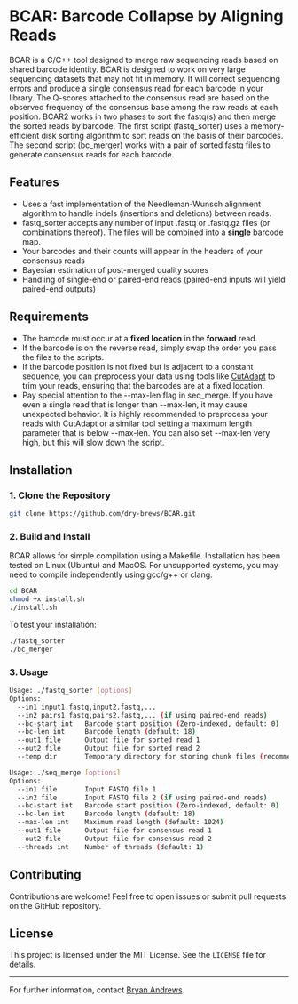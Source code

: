 # BCAR: Barcode Collapse by Aligning Reads

BCAR is a C/C++ tool designed to merge raw sequencing reads based on shared barcode identity.
BCAR is designed to work on very large sequencing datasets that may not fit in memory.
It will correct sequencing errors and produce a single consensus read for each barcode in your library.
The Q-scores attached to the consensus read are based on the observed frequency of the consensus base among the raw reads at each position.
BCAR2 works in two phases to sort the fastq(s) and then merge the sorted reads by barcode.
The first script (fastq_sorter) uses a memory-efficient disk sorting algorithm to sort reads on the basis of their barcodes.
The second script (bc_merger) works with a pair of sorted fastq files to generate consensus reads for each barcode. 

## Features
- Uses a fast implementation of the Needleman-Wunsch alignment algorithm to handle indels (insertions and deletions) between reads.
- fastq_sorter accepts any number of input .fastq or .fastq.gz files (or combinations thereof). The files will be combined into a **single** barcode map.
- Your barcodes and their counts will appear in the headers of your consensus reads
- Bayesian estimation of post-merged quality scores
- Handling of single-end or paired-end reads (paired-end inputs will yield paired-end outputs)

## Requirements
- The barcode must occur at a **fixed location** in the **forward** read.
- If the barcode is on the reverse read, simply swap the order you pass the files to the scripts. 
- If the barcode position is not fixed but is adjacent to a constant sequence, you can preprocess your data using tools like [CutAdapt](https://cutadapt.readthedocs.io/) to trim your reads, ensuring that the barcodes are at a fixed location.
- Pay special attention to the --max-len flag in seq_merge. If you have even a single read that is longer than --max-len, it may cause unexpected behavior. It is highly recommended to preprocess your reads with CutAdapt or a similar tool setting a maximum length parameter that is below --max-len. You can also set --max-len very high, but this will slow down the script.

## Installation

### 1. Clone the Repository
```bash
git clone https://github.com/dry-brews/BCAR.git

```

### 2. Build and Install
BCAR allows for simple compilation using a Makefile. Installation has been tested on Linux (Ubuntu) and MacOS. For unsupported systems, you may need to compile independently using gcc/g++ or clang.
```bash
cd BCAR
chmod +x install.sh
./install.sh
```

To test your installation:
```bash
./fastq_sorter
./bc_merger
```

### 3. Usage
```bash
Usage: ./fastq_sorter [options]
Options:
  --in1 input1.fastq,input2.fastq,...
  --in2 pairs1.fastq,pairs2.fastq,... (if using paired-end reads)
  --bc-start int   Barcode start position (Zero-indexed, default: 0)
  --bc-len int     Barcode length (default: 18)
  --out1 file      Output file for sorted read 1
  --out2 file      Output file for sorted read 2
  --temp dir       Temporary directory for storing chunk files (recommend .)

Usage: ./seq_merge [options]
Options:
  --in1 file       Input FASTQ file 1
  --in2 file       Input FASTQ file 2 (if using paired-end reads)
  --bc-start int   Barcode start position (Zero-indexed, default: 0)
  --bc-len int     Barcode length (default: 18)
  --max-len int    Maximum read length (default: 1024)
  --out1 file      Output file for consensus read 1
  --out2 file      Output file for consensus read 2
  --threads int    Number of threads (default: 1)
```

## Contributing
Contributions are welcome! Feel free to open issues or submit pull requests on the GitHub repository.

## License
This project is licensed under the MIT License. See the `LICENSE` file for details.

---

For further information, contact [Bryan Andrews](mailto:andrewsb@uchicago.edu).


